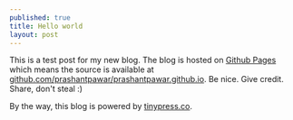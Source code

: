 ```yaml
---
published: true
title: Hello world
layout: post
---
```

This is a test post for my new blog. The blog is hosted on [Github Pages](http://pages.github.com/) which means the source is available at [github.com/prashantpawar/prashantpawar.github.io](http://github.com/prashantpawar/prashantpawar.github.io). Be nice. Give credit. Share, don't steal :)

By the way, this blog is powered by [tinypress.co](https://tinypress.co).
